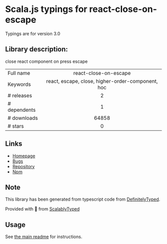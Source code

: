 
# Scala.js typings for react-close-on-escape

Typings are for version 3.0

## Library description:
close react component on press escape

|                    |                 |
| ------------------ | :-------------: |
| Full name          | react-close-on-escape |
| Keywords           | react, escape, close, higher-order-component, hoc |
| # releases         | 2 |
| # dependents       | 1 |
| # downloads        | 64858 |
| # stars            | 0 |

## Links
- [Homepage](https://github.com/conorhastings/react-close-on-escape#readme)
- [Bugs](https://github.com/conorhastings/react-close-on-escape/issues)
- [Repository](https://github.com/conorhastings/react-close-on-escape)
- [Npm](https://www.npmjs.com/package/react-close-on-escape)
    


## Note
This library has been generated from typescript code from [DefinitelyTyped](https://definitelytyped.org).

Provided with :purple_heart: from [ScalablyTyped](https://github.com/oyvindberg/ScalablyTyped)

## Usage
See [the main readme](../../readme.md) for instructions.


